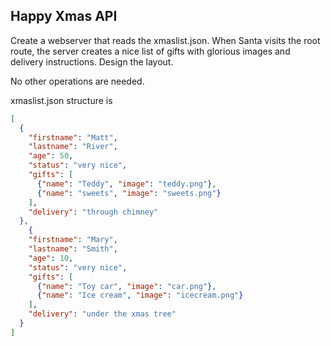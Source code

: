 ## Happy Xmas API

Create a webserver that reads the xmaslist.json. When Santa visits the root route, the server creates a nice list of gifts with glorious images and delivery instructions.
Design the layout.

No other operations are needed.

xmaslist.json structure is 
```json
[
  {
    "firstname": "Matt",
    "lastname": "River",
    "age": 50,
    "status": "very nice",
    "gifts": [
      {"name": "Teddy", "image": "teddy.png"},
      {"name": "sweets", "image": "sweets.png"}
    ],
    "delivery": "through chimney"
  },
    {
    "firstname": "Mary",
    "lastname": "Smith",
    "age": 10,
    "status": "very nice",
    "gifts": [
      {"name": "Toy car", "image": "car.png"},
      {"name": "Ice cream", "image": "icecream.png"}
    ],
    "delivery": "under the xmas tree"
  }
]
```
